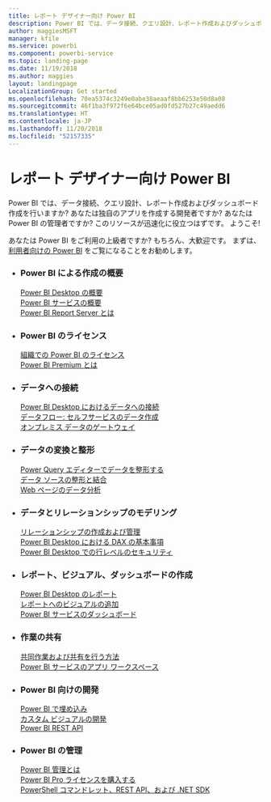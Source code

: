 ```yaml
---
title: レポート デザイナー向け Power BI
description: Power BI では、データ接続、クエリ設計、レポート作成およびダッシュボード作成を行いますか? あなたは独自のアプリを作成する開発者ですか? それとも Power BI の管理者ですか?
author: maggiesMSFT
manager: kfile
ms.service: powerbi
ms.component: powerbi-service
ms.topic: landing-page
ms.date: 11/19/2018
ms.author: maggies
layout: landingpage
LocalizationGroup: Get started
ms.openlocfilehash: 70ea5374c3249e0abe38aeaaf8bb6253e50d8a08
ms.sourcegitcommit: 46f1ba3f972f6e64bce05ad0fd527b27c49aedd6
ms.translationtype: HT
ms.contentlocale: ja-JP
ms.lasthandoff: 11/20/2018
ms.locfileid: "52157335"
---
```

# <a name="power-bi-for-report-designers"></a>レポート デザイナー向け Power BI

Power BI では、データ接続、クエリ設計、レポート作成およびダッシュボード作成を行いますか? あなたは独自のアプリを作成する開発者ですか? あなたは Power BI の管理者ですか? このリソースが迅速化に役立つはずです。 ようこそ!

あなたは Power BI をご利用の上級者ですか? もちろん、大歓迎です。 まずは、[利用者向けの Power BI](consumer/power-bi-consumer-landing.md) をご覧になることをお勧めします。

<ul class="panelContent cardsF"> 
              <li> 
                             <div class="cardSize"> 
                                           <div class="cardPadding"> 
                                                          <div class="card"> 
                                                                        <div class="cardText"> 
                                                                                      <h3>Power BI による作成の概要</h3> 
                                                                                      <p></p>
                                                                                            <a href="desktop-what-is-desktop.md">Power BI Desktop の概要</a><br/> 
                                                                                            <a href="power-bi-overview.md">Power BI サービスの概要</a><br/> 
                                                                                            <a href="report-server/get-started.md">Power BI Report Server とは</a>
                                                                        </div> 
                                                          </div> 
                                           </div> 
                             </div> 
              </li>
              <li> 
                             <div class="cardSize"> 
                                           <div class="cardPadding"> 
                                                          <div class="card"> 
                                                                        <div class="cardText"> 
                                                                                      <h3>Power BI のライセンス</h3> 
                                                                                      <p></p>
                                                                                            <a href="service-admin-licensing-organization.md">組織での Power BI のライセンス</a><br/> 
                                                                                            <a href="service-premium.md">Power BI Premium とは</a> 
                                                                        </div> 
                                                          </div> 
                                           </div> 
                             </div> 
              </li>
              <li> 
                             <div class="cardSize"> 
                                           <div class="cardPadding"> 
                                                          <div class="card"> 
                                                                        <div class="cardText"> 
                                                                                      <h3>データへの接続</h3> 
                                                                                      <p></p>
                                                                                            <a href="desktop-quickstart-connect-to-data.md">Power BI Desktop におけるデータへの接続</a><br/> 
                                                                                            <a href="service-dataflows-overview.md">データフロー: セルフサービスのデータ作成</a><br/> 
                                                                                            <a href="service-gateway-install.md">オンプレミス データのゲートウェイ</a>
                                                                        </div> 
                                                          </div> 
                                           </div> 
                             </div> 
              </li>
              <li> 
                             <div class="cardSize"> 
                                           <div class="cardPadding"> 
                                                          <div class="card"> 
                                                                        <div class="cardText"> 
                                                                                      <h3>データの変換と整形</h3> 
                                                                                      <p></p>
                                                                                            <a href="desktop-common-query-tasks.md">Power Query エディターでデータを整形する</a><br/> 
                                                                                            <a href="desktop-shape-and-combine-data.md">データ ソースの整形と結合</a><br/> 
                                                                                            <a href="desktop-tutorial-importing-and-analyzing-data-from-a-web-page.md">Web ページのデータ分析</a>
                                                                        </div> 
                                                          </div> 
                                           </div> 
                             </div> 
              </li>
              <li> 
                             <div class="cardSize"> 
                                           <div class="cardPadding"> 
                                                          <div class="card"> 
                                                                       <div class="cardText"> 
                                                                                      <h3>データとリレーションシップのモデリング</h3> 
                                                                                      <p></p>
                                                                                            <a href="desktop-create-and-manage-relationships.md">リレーションシップの作成および管理</a><br/>
                                                                                            <a href="desktop-quickstart-learn-dax-basics.md">Power BI Desktop における DAX の基本事項</a><br/> 
                                                                                            <a href="service-admin-rls.md">Power BI Desktop での行レベルのセキュリティ</a> 
                                                                        </div> 
                                                          </div> 
                                           </div> 
                             </div> 
              </li>
              <li> 
                             <div class="cardSize"> 
                                           <div class="cardPadding"> 
                                                          <div class="card"> 
                                                                        <div class="cardText"> 
                                                                                      <h3>レポート、ビジュアル、ダッシュボードの作成</h3> 
                                                                                      <p></p>
                                                                                            <a href="desktop-report-view.md">Power BI Desktop のレポート</a><br/> 
                                                                                            <a href="power-bi-report-add-visualizations-i.md">レポートへのビジュアルの追加</a><br/> 
                                                                                            <a href="service-dashboard-create.md">Power BI サービスのダッシュボード</a>
                                                                        </div> 
                                                          </div> 
                                           </div> 
                             </div> 
              </li>
              <li> 
                             <div class="cardSize"> 
                                           <div class="cardPadding"> 
                                                          <div class="card"> 
                                                                        <div class="cardText"> 
                                                                                      <h3>作業の共有</h3> 
                                                                                      <p></p>
                                                                                            <a href="service-how-to-collaborate-distribute-dashboards-reports.md">共同作業および共有を行う方法</a><br/>
                                                                                            <a href="service-create-workspaces.md">Power BI サービスのアプリ ワークスペース</a> 
                                                                        </div> 
                                                          </div> 
                                           </div> 
                             </div> 
              </li>
              <li> 
                             <div class="cardSize"> 
                                           <div class="cardPadding"> 
                                                          <div class="card"> 
                                                                        <div class="cardText"> 
                                                                                      <h3>Power BI 向けの開発</h3> 
                                                                                      <p></p>
                                                                                            <a href="developer/embedding.md">Power BI で埋め込み</a><br/> 
                                                                                            <a href="developer/custom-visual-develop-tutorial.md">カスタム ビジュアルの開発</a><br/> 
                                                                                            <a href="https://docs.microsoft.com/rest/api/power-bi">Power BI REST API</a>
                                                                        </div> 
                                                          </div> 
                                           </div> 
                             </div> 
              </li>
              <li> 
                             <div class="cardSize"> 
                                           <div class="cardPadding"> 
                                                          <div class="card"> 
                                                                        <div class="cardText"> 
                                                                                      <h3>Power BI の管理</h3> 
                                                                                      <p></p>
                                                                                            <a href="service-admin-administering-power-bi-in-your-organization.md">Power BI 管理とは</a><br/> 
                                                                                            <a href="service-admin-purchasing-power-bi-pro.md">Power BI Pro ライセンスを購入する</a><br/>
                                                                                            <a href="service-admin-reference.md">PowerShell コマンドレット、REST API、および .NET SDK</a>
                                                                        </div> 
                                                          </div> 
                                           </div> 
                             </div> 
              </li>
</ul>



